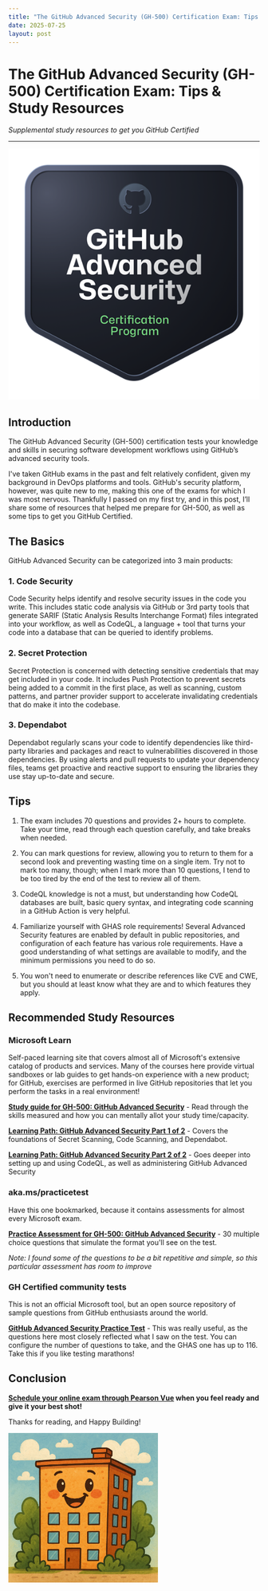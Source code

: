 ```yaml
---
title: "The GitHub Advanced Security (GH-500) Certification Exam: Tips & Study Resources"
date: 2025-07-25
layout: post
---
```


# The GitHub Advanced Security (GH-500) Certification Exam: Tips & Study Resources

*Supplemental study resources to get you GitHub Certified*

---

![GitHub Advanced Security is one of 5 available GitHub Certifications](/assets/images/2025-07-25-GH500-Tips-and-Study-Resources/ghas-badge-small.png)

## Introduction

The GitHub Advanced Security (GH-500) certification tests your knowledge and skills in securing software development workflows using GitHub’s advanced security tools. 

I've taken GitHub exams in the past and felt relatively confident, given my background in DevOps platforms and tools. GitHub's security platform, however, was quite new to me, making this one of the exams for which I was most nervous. Thankfully I passed on my first try, and in this post, I’ll share some of resources that helped me prepare for GH-500, as well as some tips to get you GitHub Certified.

## The Basics
GitHub Advanced Security can be categorized into 3 main products:

### 1. Code Security
Code Security helps identify and resolve security issues in the code you write. This includes static code analysis via GitHub or 3rd party tools that generate SARIF (Static Analysis Results Interchange Format) files integrated into your workflow, as well as CodeQL, a language + tool that turns your code into a database that can be queried to identify problems.

### 2. Secret Protection
Secret Protection is concerned with detecting sensitive credentials that may get included in your code. It includes Push Protection to prevent secrets being added to a commit in the first place, as well as scanning, custom patterns, and partner provider support to accelerate invalidating credentials that do make it into the codebase.

### 3. Dependabot
Dependabot regularly scans your code to identify dependencies like third-party libraries and packages and react to vulnerabilities discovered in those dependencies. By using alerts and pull requests to update your dependency files, teams get proactive and reactive support to ensuring the libraries they use stay up-to-date and secure.

## Tips

1. The exam includes 70 questions and provides 2+ hours to complete. Take your time, read through each question carefully, and take breaks when needed.

2. You can mark questions for review, allowing you to return to them for a second look and preventing wasting time on a single item. Try not to mark too many, though; when I mark more than 10 questions, I tend to be too tired by the end of the test to review all of them.

3. CodeQL knowledge is not a must, but understanding how CodeQL databases are built, basic query syntax, and integrating code scanning in a GitHub Action is very helpful.

4. Familiarize yourself with GHAS role requirements! Several Advanced Security features are enabled by default in public repositories, and configuration of each feature has various role requirements. Have a good understanding of what settings are available to modify, and the minimum permissions you need to do so.

5. You won't need to enumerate or describe references like CVE and CWE, but you should at least know what they are and to which features they apply.

## Recommended Study Resources
### Microsoft Learn
Self-paced learning site that covers almost all of Microsoft's extensive catalog of products and services. Many of the courses here provide virtual sandboxes or lab guides to get hands-on experience with a new product; for GitHub, exercises are performed in live GitHub repositories that let you perform the tasks in a real environment!

**[Study guide for GH-500: GitHub Advanced Security](https://learn.microsoft.com/en-us/credentials/certifications/resources/study-guides/gh-500)** - Read through the skills measured and how you can mentally allot your study time/capacity.

**[Learning Path: GitHub Advanced Security Part 1 of 2](https://learn.microsoft.com/en-us/training/paths/github-advanced-security/)** - Covers the foundations of Secret Scanning, Code Scanning, and Dependabot.

**[Learning Path: GitHub Advanced Security Part 2 of 2](https://learn.microsoft.com/en-us/training/paths/github-advanced-security-2)** - Goes deeper into setting up and using CodeQL, as well as administering GitHub Advanced Security

### aka.ms/practicetest
Have this one bookmarked, because it contains assessments for almost every Microsoft exam. 

**[Practice Assessment for GH-500: GitHub Advanced Security](https://learn.microsoft.com/en-us/credentials/certifications/github-advanced-security/practice/assessment?assessment-type=practice&assessmentId=590484996&practice-assessment-type=certification)** - 30 multiple choice questions that simulate the format you'll see on the test. 

*Note: I found some of the questions to be a bit repetitive and simple, so this particular assessment has room to improve*

### GH Certified community tests
This is not an official Microsoft tool, but an open source repository of sample questions from GitHub enthusiasts around the world.

**[GitHub Advanced Security Practice Test](https://ghcertified.com/practice_tests/)** - This was really useful, as the questions here most closely reflected what I saw on the test. You can configure the number of questions to take, and the GHAS one has up to 116. Take this if you like testing marathons!

## Conclusion

**[Schedule your online exam through Pearson Vue](https://learn.microsoft.com/en-us/credentials/certifications/schedule-through-pearson-vue?examUid=exam.GH-500&examUrl=https%3A%2F%2Flearn.microsoft.com%2Fcredentials%2Fcertification) when you feel ready and give it your best shot!**

Thanks for reading, and Happy Building!

<img src="/assets/images/happy-building.png" alt="Happy Building" width="300"/>